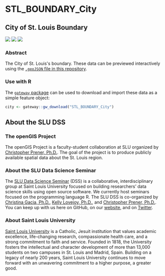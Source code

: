 # STL_BOUNDARY_City
## City of St. Louis Boundary

[![](https://img.shields.io/github/release/slu-openGIS/STL_BOUNDARY_City.svg?label=version)](https://github.com/slu-openGIS/STL_BOUNDARY_City/releases)
[![](https://img.shields.io/github/last-commit/slu-openGIS/STL_BOUNDARY_City.svg)](https://github.com/slu-openGIS/STL_BOUNDARY_City/commits/master)
[![](https://img.shields.io/github/repo-size/slu-openGIS/STL_BOUNDARY_City.svg)](https://github.com/slu-openGIS/STL_BOUNDARY_City)

### Abstract
The City of St. Louis's boundary. These data can be previewed interactively using the [`.geoJSON` file in this repository](https://github.com/slu-openGIS/STL_BOUNDARY_City/blob/master/geoJSON/STL_BOUNDARY_City.geoJSON).

### Use with R
The [`gateway` package](https://github.com/slu-openGIS/gateway) can be used to download and import these data as a simple feature object:

```r
city <- gateway::gw_download("STL_BOUNDARY_City")
```

## About the SLU DSS
### The openGIS Project
The openGIS Project is a faculty-student collaboration at SLU organized by [Christopher Prener, Ph.D.](mailto:chris.prener@slu.edu}). The goal of the project is to produce publicly available spatial data about the St. Louis region.

### About the SLU Data Science Seminar
The [SLU Data Science Seminar](https://slu-dss.githb.io) (DSS) is a collaborative, interdisciplinary group at Saint Louis University focused on building researchers’ data science skills using open source software. We currently host seminars focused on the programming language R. The SLU DSS is co-organized by [Christina Gacia, Ph.D.](mailto:christina.garcia@slu.edu), [Kelly Lovejoy, Ph.D.](mailto:kelly.lovejoy@slu.edu@slu.edu), and [Christopher Prener, Ph.D.](mailto:chris.prener@slu.edu}). You can keep up with us here on GitHub, on our [website](https://slu-dss.githb.io), and on [Twitter](https://twitter.com/SLUDSS).

### About Saint Louis University
[Saint Louis University](http://wwww.slu.edu) is a Catholic, Jesuit institution that values academic excellence, life-changing research, compassionate health care, and a strong commitment to faith and service. Founded in 1818, the University fosters the intellectual and character development of more than 13,000 students on two campuses in St. Louis and Madrid, Spain. Building on a legacy of nearly 200 years, Saint Louis University continues to move forward with an unwavering commitment to a higher purpose, a greater good.
